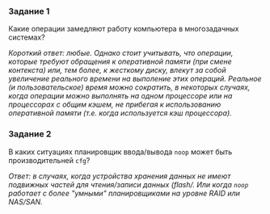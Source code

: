 ### Задание 1

Какие операции замедляют работу компьютера в многозадачных системах?

*Короткий ответ: любые. Однако стоит учитывать, что операции, которые требуют обращения к оперативной памяти (при смене контекста) или, тем более, к жесткому диску, влекут за собой увеличение реального времени на выполение этих операций. Реальное (и пользовательское) время можно сократить, в некоторых случаях, когда операции можно выполнять на одном процессоре или на процессорах с общим кэшем, не прибегая к использованию оперативной памяти (т.е. когда используется кэш процессора).*

### Задание 2

В каких ситуациях планировщик ввода/вывода `noop` может быть производительней `cfg`?

*Ответ: в случаях, когда устройства хранения данных не имеют подвижных частей для чтения/записи данных (flash/. Или когда `noop` работает с более "умными" планировщиками на уровне RAID или NAS/SAN.*
